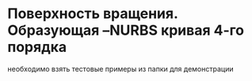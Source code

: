 # Поверхность вращения. Образующая –NURBS кривая 4-го порядка
необходимо взять тестовые примеры из папки для демонстрации
